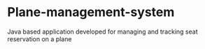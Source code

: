 # Plane-management-system
Java based application developed for managing and tracking seat reservation on a plane

